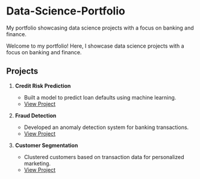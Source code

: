 # Data-Science-Portfolio
My portfolio showcasing data science projects with a focus on banking and finance.

Welcome to my portfolio! Here, I showcase data science projects with a focus on banking and finance.

## Projects
1. **Credit Risk Prediction**  
   - Built a model to predict loan defaults using machine learning.  
   - [View Project](./Credit_Risk_Prediction/README.md)

2. **Fraud Detection**  
   - Developed an anomaly detection system for banking transactions.  
   - [View Project](./Fraud_Detection/README.md)

3. **Customer Segmentation**  
   - Clustered customers based on transaction data for personalized marketing.  
   - [View Project](./Customer_Segmentation/README.md)
